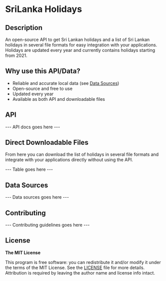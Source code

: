 # SriLanka Holidays

## Description

An open-source API to get Sri Lankan holidays and a list of Sri Lankan holidays in several file formats for easy integration with your applications.
Holidays are updated every year and currently contains holidays starting from 2021.

## Why use this API/Data?

- Reliable and accurate local data (see [Data Sources](#data-sources))
- Open-source and free to use
- Updated every year
- Available as both API and downloadable files

## API

--- API docs goes here ---

## Direct Downloadable Files

From here you can download the list of holidays in several file formats and integrate with your applications directly without using the API.

--- Table goes here ---

## Data Sources

--- Data sources goes here ---

## Contributing

--- Contributing guidelines goes here ---

## License

**The MIT License**

This program is free software: you can redistribute it and/or modify it under the terms of the MIT License. See the [LICENSE](LICENSE) file for more details. Attribution is required by leaving the author name and license info intact.
